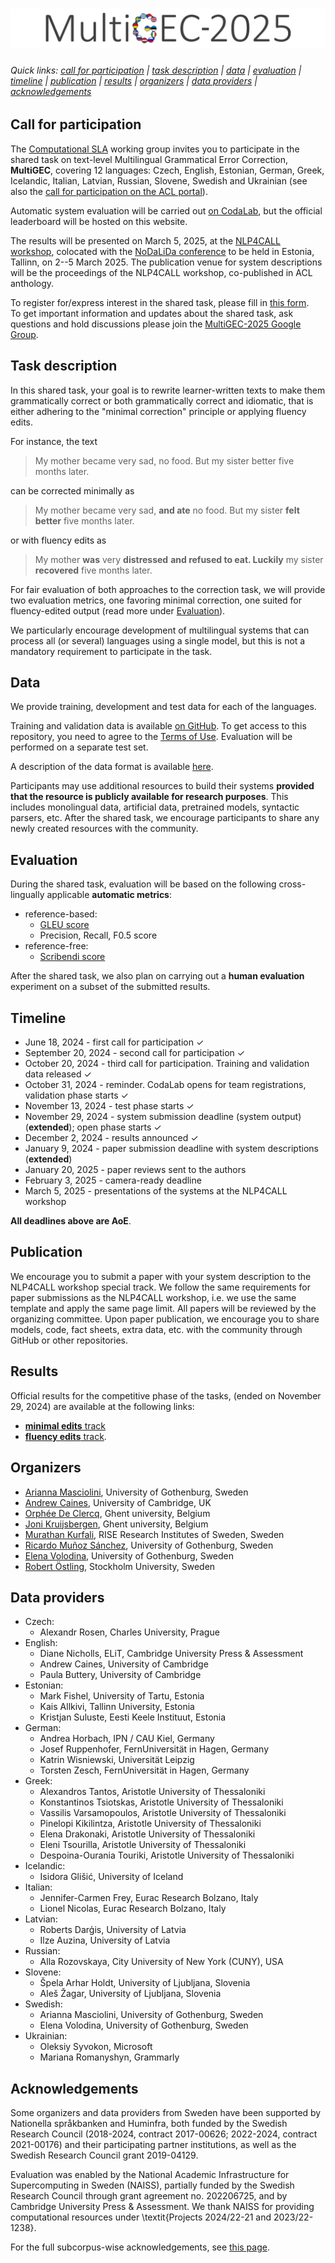 # ![MultiGEC-2025 logo](multigec-2025-horizontal.png)

###### Quick links: [call for participation](#call-for-participation) | [task description](#task-description) | [data](#data) | [evaluation](#evaluation) | [timeline](#timeline) | [publication](#publication) | [results](#results) | [organizers](#organizers) | [data providers](#data-providers) | [acknowledgements](#acknowledgements)


## Call for participation
The [Computational SLA](https://spraakbanken.gu.se/en/compsla) working group invites you to participate in the shared task on text-level Multilingual Grammatical Error Correction, **MultiGEC**, covering 12 languages: Czech, English, Estonian, German, Greek, Icelandic, Italian, Latvian, Russian, Slovene, Swedish and Ukrainian (see also the [call for participation on the ACL portal](https://www.aclweb.org/portal/content/shared-task-multilingual-grammatical-error-correction-2025)).

Automatic system evaluation will be carried out [on CodaLab](https://codalab.lisn.upsaclay.fr/competitions/20500), but the official leaderboard will be hosted on this website.

The results will be presented on March 5, 2025, at the [NLP4CALL workshop](https://spraakbanken.gu.se/en/research/themes/icall/nlp4call-workshop-series/), colocated with the [NoDaLiDa conference](https://www.nodalida-bhlt2025.eu/conference) to be held in Estonia, Tallinn, on 2--5 March 2025. 
The publication venue for system descriptions will be the proceedings of the NLP4CALL workshop, co-published in ACL anthology. 

To register for/express interest in the shared task, please fill in [this form](https://forms.gle/nTPfARVqy1XmqT4t6).   
To get important information and updates about the shared task, ask questions and hold discussions please join the [MultiGEC-2025 Google Group](https://groups.google.com/g/multigec-2025).

## Task description
In this shared task, your goal is to rewrite learner-written texts to make them grammatically correct or both grammatically correct and idiomatic, that is either adhering to the "minimal correction" principle or applying fluency edits. 

For instance, the text 

> My mother became very sad, no food. But my sister better five months later.

can be corrected minimally as 

> My mother became very sad, __and ate__ no food. But my sister __felt better__ five months later. 

or with fluency edits as

> My mother __was__ very __distressed__ __and refused to eat. Luckily__ my sister __recovered__ five months later. 

For fair evaluation of both approaches to the correction task, we will provide two evaluation metrics, one favoring minimal correction, one suited for fluency-edited output (read more under [Evaluation](#evaluation)). 

We particularly encourage development of multilingual systems that can process all (or several) languages using a single model, but this is not a mandatory requirement to participate in the task. 

## Data
We provide training, development and test data for each of the languages.

Training and validation data is available [on GitHub](https://github.com/spraakbanken/multigec-2025-participants).
To get access to this repository, you need to agree to the [Terms of Use](https://forms.gle/VLJ18WbwsxitEBYi7). 
Evaluation will be performed on a separate test set. 

A description of the data format is available [here](https://spraakbanken.github.io/multigec-2025/data_format.html).

Participants may use additional resources to build their systems __provided that the resource is publicly available for research purposes__. This includes monolingual data, artificial data, pretrained models, syntactic parsers, etc. After the shared task, we encourage participants to share any newly created resources with the community.

## Evaluation 
During the shared task, evaluation will be based on the following cross-lingually applicable __automatic metrics__:

- reference-based:
  - [GLEU score](https://github.com/cnap/gec-ranking)
  - Precision, Recall, F0.5 score
- reference-free: 
  - [Scribendi score](https://github.com/gotutiyan/scribendi_score)

After the shared task, we also plan on carrying out a __human evaluation__ experiment on a subset of the submitted results. 

## Timeline
* June 18, 2024 - first call for participation ✓
* September 20, 2024 - second call for participation ✓
* October 20, 2024 - third call for participation. Training and validation data released ✓
* October 31, 2024 - reminder. CodaLab opens for team registrations, validation phase starts ✓
* November 13, 2024 - test phase starts ✓
* November 29, 2024 - system submission deadline (system output) (__extended__); open phase starts ✓
* December 2, 2024 - results announced ✓
* January 9, 2024 - paper submission deadline with system descriptions (__extended__)
* January 20, 2025 - paper reviews sent to the authors
* February 3, 2025 - camera-ready deadline
* March 5, 2025 - presentations of the systems at the NLP4CALL workshop 

__All deadlines above are AoE__.

## Publication
We encourage you to submit a paper with your system description to the NLP4CALL workshop special track. 
We follow the same requirements for paper submissions as the NLP4CALL workshop, i.e. we use the same template and apply the same page limit. 
All papers will be reviewed by the organizing committee. 
Upon paper publication, we encourage you to share models, code, fact sheets, extra data, etc. with the community through GitHub or other repositories.

## Results
Official results for the competitive phase of the tasks, (ended on November 29, 2024) are available at the following links:
- [__minimal edits__ track](https://spraakbanken.github.io/multigec-2025/results/test_results_minimal.html)
- [__fluency edits__ track](https://spraakbanken.github.io/multigec-2025/results/test_results_fluency.html).

## Organizers
* [Arianna Masciolini](https://harisont.github.io/research.html), University of Gothenburg, Sweden
* [Andrew Caines](https://www.cl.cam.ac.uk/~apc38/), University of Cambridge, UK
* [Orphée De Clercq](https://research.flw.ugent.be/en/orphee.declercq), Ghent university, Belgium
* [Joni Kruijsbergen](https://www.lt3.ugent.be/people/joni-kruijsbergen/), Ghent university, Belgium
* [Murathan Kurfali](https://www.ri.se/sv/person/murathan-kurfali), RISE Research Institutes of Sweden, Sweden
* [Ricardo Muñoz Sánchez](https://rimusa.github.io/about/), University of Gothenburg, Sweden
* [Elena Volodina](https://spraakbanken.gu.se/en/about/staff/elena), University of Gothenburg, Sweden
* [Robert Östling](https://www.su.se/english/profiles/robe-1.187515), Stockholm University, Sweden

## Data providers
- Czech:
  - Alexandr Rosen, Charles University, Prague
- English:
  - Diane Nicholls, ELiT, Cambridge University Press & Assessment
  - Andrew Caines, University of Cambridge
  - Paula Buttery, University of Cambridge
- Estonian: 
  - Mark Fishel, University of Tartu, Estonia
  - Kais Allkivi, Tallinn University, Estonia
  - Kristjan Suluste, Eesti Keele Instituut, Estonia 
- German: 
  - Andrea Horbach, IPN / CAU Kiel, Germany
  - Josef Ruppenhofer, FernUniversität in Hagen, Germany
  - Katrin Wisniewski, Universität Leipzig
  - Torsten Zesch, FernUniversität in Hagen, Germany
- Greek:
  - Alexandros Tantos, Aristotle University of Thessaloniki
  - Konstantinos Tsiotskas, Aristotle University of Thessaloniki
  - Vassilis Varsamopoulos, Aristotle University of Thessaloniki
  - Pinelopi Kikilintza, Aristotle University of Thessaloniki
  - Elena Drakonaki, Aristotle University of Thessaloniki
  - Eleni Tsourilla,  Aristotle University of Thessaloniki
  - Despoina-Ourania Touriki, Aristotle University of Thessaloniki 
- Icelandic:
  - Isidora Glišić, University of Iceland
- Italian:
  - Jennifer-Carmen Frey, Eurac Research Bolzano, Italy
  - Lionel Nicolas, Eurac Research Bolzano, Italy
- Latvian: 
  - Roberts Darģis, University of Latvia
  - Ilze Auzina, University of Latvia
- Russian:
  - Alla Rozovskaya, City University of New York (CUNY), USA
- Slovene:
  - Špela Arhar Holdt, University of Ljubljana, Slovenia
  - Aleš Žagar, University of Ljubljana, Slovenia
- Swedish:
  - Arianna Masciolini, University of Gothenburg, Sweden
  - Elena Volodina, University of Gothenburg, Sweden
- Ukrainian:
  - Oleksiy Syvokon, Microsoft
  - Mariana Romanyshyn, Grammarly

## Acknowledgements
Some organizers and data providers from Sweden have been supported by Nationella språkbanken and Huminfra, both funded by the Swedish Research Council (2018-2024, contract 2017-00626; 2022-2024, contract 2021-00176) and their participating partner institutions, as well as the Swedish Research Council grant 2019-04129.

Evaluation was enabled by the National Academic Infrastructure for Supercomputing in Sweden (NAISS), partially funded by the Swedish Research Council through grant agreement no. 202206725, and by Cambridge University Press & Assessment. We thank NAISS for providing computational resources under \textit{Projects 2024/22-21 and 2023/22-1238}.

For the full subcorpus-wise acknowledgements, see [this page](https://spraakbanken.github.io/multigec-2025/contributors.html). 